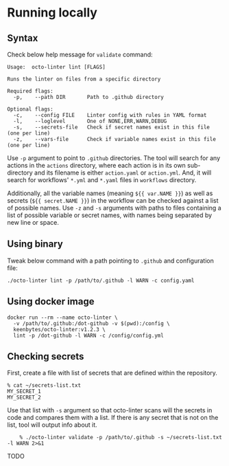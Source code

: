 # Running locally

## Syntax
Check below help message for `validate` command:

    Usage:  octo-linter lint [FLAGS]
    
    Runs the linter on files from a specific directory
    
    Required flags: 
      -p,	 --path DIR       Path to .github directory
    
    Optional flags: 
      -c,	 --config FILE    Linter config with rules in YAML format
      -l,	 --loglevel       One of NONE,ERR,WARN,DEBUG
      -s,	 --secrets-file   Check if secret names exist in this file (one per line)
      -z,	 --vars-file      Check if variable names exist in this file (one per line)

Use `-p` argument to point to `.github` directories.  The tool will search for any actions in the `actions`
directory, where each action is in its own sub-directory and its filename is either `action.yaml` or
`action.yml`.  And, it will search for workflows' `*.yml` and `*.yaml` files in `workflows` directory.

Additionally, all the variable names (meaning `${{ var.NAME }}`) as well as secrets (`${{ secret.NAME }}`)
in the workflow can be checked against a list of possible names.  Use `-z` and `-s` arguments with paths
to files containing a list of possible variable or secret names, with names being separated by new line or
space.

## Using binary
Tweak below command with a path pointing to `.github` and configuration file:

````
./octo-linter lint -p /path/to/.github -l WARN -c config.yaml
````

## Using docker image
````
docker run --rm --name octo-linter \
  -v /path/to/.github:/dot-github -v $(pwd):/config \
  keenbytes/octo-linter:v1.2.3 \
  lint -p /dot-github -l WARN -c /config/config.yml
````

## Checking secrets
First, create a file with list of secrets that are defined within the repository.

````
% cat ~/secrets-list.txt 
MY_SECRET_1
MY_SECRET_2
````

Use that list with `-s` argument so that octo-linter scans will the secrets in code and compares them with a list.  If there is any secret
that is not on the list, tool will output info about it.

````
    % ./octo-linter validate -p /path/to/.github -s ~/secrets-list.txt -l WARN 2>&1
````

TODO
